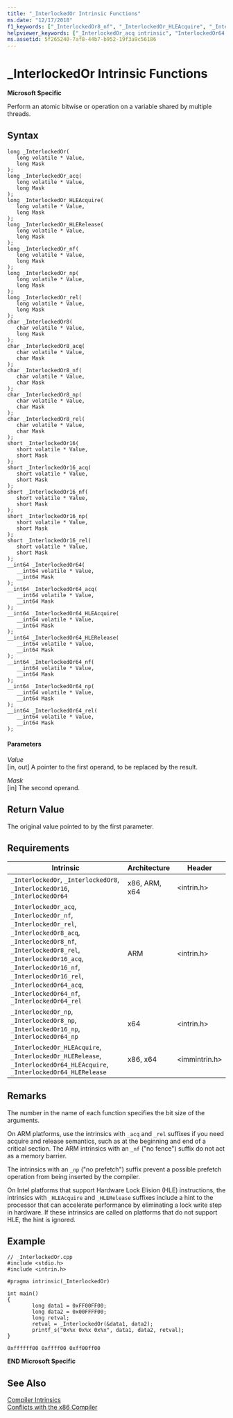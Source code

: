 ```yaml
---
title: "_InterlockedOr Intrinsic Functions"
ms.date: "12/17/2018" 
f1_keywords: ["_InterlockedOr8_nf", "_InterlockedOr_HLEAcquire", "_InterlockedOr16_nf", "_InterlockedOr64", "_InterlockedOr8_np", "_InterlockedOr64_cpp", "_InterlockedOr8_acq", "_InterlockedOr_nf", "_InterlockedOr64_acq", "_InterlockedOr_np", "_InterlockedOr8", "_InterlockedOr", "_InterlockedOr64_np", "_InterlockedOr_acq", "_InterlockedOr64_HLERelease", "_InterlockedOr16_np", "_InterlockedOr_cpp", "_InterlockedOr8_rel", "_InterlockedOr64_rel", "_InterlockedOr16_acq", "_InterlockedOr_rel", "_InterlockedOr16_rel", "_InterlockedOr_HLERelease", "_InterlockedOr64_HLEAcquire", "_InterlockedOr16", "_InterlockedOr64_nf"]
helpviewer_keywords: ["_InterlockedOr_acq intrinsic", "InterlockedOr64 intrinsic", "_InterlockedOr_nf intrinsic", "_InterlockedOr intrinsic", "_InterlockedOr64_HLERelease intrinsic", "_InterlockedOr8_rel intrinsic", "_InterlockedOr8_np intrinsic", "_InterlockedOr64_nf intrinsic", "_InterlockedOr_HLERelease intrinsic", "_InterlockedOr16_np intrinsic", "InterlockedOr intrinsic", "_InterlockedOr8_nf intrinsic", "_InterlockedOr16_nf intrinsic", "_InterlockedOr8_acq intrinsic", "_InterlockedOr64 intrinsic", "_InterlockedOr16 intrinsic", "_InterlockedOr64_acq intrinsic", "_InterlockedOr64_HLEAcquire intrinsic", "_InterlockedOr_np intrinsic", "_InterlockedOr64_rel intrinsic", "_InterlockedOr64_np intrinsic", "_InterlockedOr_rel intrinsic", "_InterlockedOr8 intrinsic", "_InterlockedOr16_acq intrinsic", "_InterlockedOr16_rel intrinsic", "_InterlockedOr_HLEAcquire intrinsic"]
ms.assetid: 5f265240-7af8-44b7-b952-19f3a9c56186
---
```

# _InterlockedOr Intrinsic Functions

**Microsoft Specific**

Perform an atomic bitwise or operation on a variable shared by multiple threads.

## Syntax

```
long _InterlockedOr(
   long volatile * Value,
   long Mask
);
long _InterlockedOr_acq(
   long volatile * Value,
   long Mask
);
long _InterlockedOr_HLEAcquire(
   long volatile * Value,
   long Mask
);
long _InterlockedOr_HLERelease(
   long volatile * Value,
   long Mask
);
long _InterlockedOr_nf(
   long volatile * Value,
   long Mask
);
long _InterlockedOr_np(
   long volatile * Value,
   long Mask
);
long _InterlockedOr_rel(
   long volatile * Value,
   long Mask
);
char _InterlockedOr8(
   char volatile * Value,
   long Mask
);
char _InterlockedOr8_acq(
   char volatile * Value,
   char Mask
);
char _InterlockedOr8_nf(
   char volatile * Value,
   char Mask
);
char _InterlockedOr8_np(
   char volatile * Value,
   char Mask
);
char _InterlockedOr8_rel(
   char volatile * Value,
   char Mask
);
short _InterlockedOr16(
   short volatile * Value,
   short Mask
);
short _InterlockedOr16_acq(
   short volatile * Value,
   short Mask
);
short _InterlockedOr16_nf(
   short volatile * Value,
   short Mask
);
short _InterlockedOr16_np(
   short volatile * Value,
   short Mask
);
short _InterlockedOr16_rel(
   short volatile * Value,
   short Mask
);
__int64 _InterlockedOr64(
   __int64 volatile * Value,
   __int64 Mask
);
__int64 _InterlockedOr64_acq(
   __int64 volatile * Value,
   __int64 Mask
);
__int64 _InterlockedOr64_HLEAcquire(
   __int64 volatile * Value,
   __int64 Mask
);
__int64 _InterlockedOr64_HLERelease(
   __int64 volatile * Value,
   __int64 Mask
);
__int64 _InterlockedOr64_nf(
   __int64 volatile * Value,
   __int64 Mask
);
__int64 _InterlockedOr64_np(
   __int64 volatile * Value,
   __int64 Mask
);
__int64 _InterlockedOr64_rel(
   __int64 volatile * Value,
   __int64 Mask
);
```

#### Parameters

*Value*<br/>
[in, out] A pointer to the first operand, to be replaced by the result.

*Mask*<br/>
[in] The second operand.

## Return Value

The original value pointed to by the first parameter.

## Requirements

|Intrinsic|Architecture|Header|
|---------------|------------------|------------|
|`_InterlockedOr`, `_InterlockedOr8`, `_InterlockedOr16`, `_InterlockedOr64`|x86, ARM, x64|\<intrin.h>|
|`_InterlockedOr_acq`, `_InterlockedOr_nf`, `_InterlockedOr_rel`, `_InterlockedOr8_acq`, `_InterlockedOr8_nf`, `_InterlockedOr8_rel`, `_InterlockedOr16_acq`, `_InterlockedOr16_nf`, `_InterlockedOr16_rel`, `_InterlockedOr64_acq`, `_InterlockedOr64_nf`, `_InterlockedOr64_rel`|ARM|\<intrin.h>|
|`_InterlockedOr_np`, `_InterlockedOr8_np`, `_InterlockedOr16_np`, `_InterlockedOr64_np`|x64|\<intrin.h>|
|`_InterlockedOr_HLEAcquire`, `_InterlockedOr_HLERelease`, `_InterlockedOr64_HLEAcquire`, `_InterlockedOr64_HLERelease`|x86, x64|\<immintrin.h>|

## Remarks

The number in the name of each function specifies the bit size of the arguments.

On ARM platforms, use the intrinsics with `_acq` and `_rel` suffixes if you need acquire and release semantics, such as at the beginning and end of a critical section. The ARM intrinsics with an `_nf` ("no fence") suffix do not act as a memory barrier.

The intrinsics with an `_np` ("no prefetch") suffix prevent a possible prefetch operation from being inserted by the compiler.

On Intel platforms that support Hardware Lock Elision (HLE) instructions, the intrinsics with `_HLEAcquire` and `_HLERelease` suffixes include a hint to the processor that can accelerate performance by eliminating a lock write step in hardware. If these intrinsics are called on platforms that do not support HLE, the hint is ignored.

## Example

```
// _InterlockedOr.cpp
#include <stdio.h>
#include <intrin.h>

#pragma intrinsic(_InterlockedOr)

int main()
{
        long data1 = 0xFF00FF00;
        long data2 = 0x00FFFF00;
        long retval;
        retval = _InterlockedOr(&data1, data2);
        printf_s("0x%x 0x%x 0x%x", data1, data2, retval);
}
```

```Output
0xffffff00 0xffff00 0xff00ff00
```

**END Microsoft Specific**

## See Also

[Compiler Intrinsics](../intrinsics/compiler-intrinsics.md)<br/>
[Conflicts with the x86 Compiler](../build/x64-software-conventions.md#conflicts-with-the-x86-compiler)